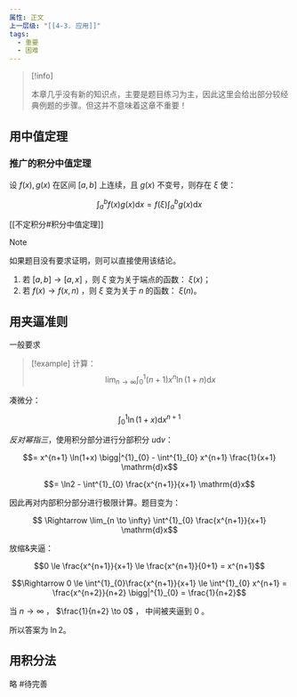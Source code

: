 ```yaml
---
属性: 正文
上一层级: "[[4-3. 应用]]"
tags:
  - 重要
  - 困难
---
```


> [!info] 
> 
> 本章几乎没有新的知识点，主要是题目练习为主，因此这里会给出部分较经典例题的步骤。但这并不意味着这章不重要！

## 用中值定理

### 推广的积分中值定理

设 $f(x), g(x)$ 在区间 $[a,b]$ 上连续，且 $g(x)$ 不变号，则存在 $\xi$ 使：

$$\int^{b}_{a} f(x)g(x) \mathrm{d}x = f(\xi) \int^{b}_{a} g(x) \mathrm{d}x$$

[[不定积分#积分中值定理]]

> [!note] 
> 如果题目没有要求证明，则可以直接使用该结论。

1. 若 $[a,b] \to [a,x]$ ，则 $\xi$ 变为关于端点的函数： $\xi(x)$；
2. 若 $f(x) \to f(x, n)$ ，则 $\xi$ 变为关于 $n$ 的函数： $\xi(n)$。

## 用夹逼准则

一般要求

> [!example] 
> 计算：$$\lim_{n \to \infty} \int^{1}_{0} (n+1)x^{n}\ln(1+n) \mathrm{d}x$$

凑微分：

$$\int^{1}_{0} \ln (1+x) \mathrm{d}x^{n+1}$$

*反对幂指三*，使用积分部分进行分部积分 $u \mathrm{d}v$：

$$= x^{n+1} \ln(1+x) \bigg|^{1}_{0} - \int^{1}_{0} x^{n+1} \frac{1}{x+1} \mathrm{d}x$$

$$= \ln2 - \int^{1}_{0} \frac{x^{n+1}}{x+1} \mathrm{d}x$$

因此再对内部积分部分进行极限计算。题目变为：

$$ \Rightarrow \lim_{n \to \infty} \int^{1}_{0} \frac{x^{n+1}}{x+1} \mathrm{d}x$$

放缩&夹逼：

$$0 \le \frac{x^{n+1}}{x+1} \le \frac{x^{n+1}}{0+1} = x^{n+1}$$

$$\Rightarrow 0 \le \int^{1}_{0}\frac{x^{n+1}}{x+1} \le \int^{1}_{0} x^{n+1} = \frac{x^{n+2}}{n+2} \bigg|^{1}_{0} = \frac{1}{n+2}$$

当 $n \to \infty$ ， $\frac{1}{n+2} \to 0$ ， 中间被夹逼到 $0$ 。

所以答案为 $\ln 2$。 

## 用积分法

略 #待完善 